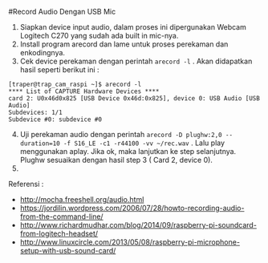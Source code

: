 #Record Audio Dengan USB Mic
1. Siapkan device input audio, dalam proses ini dipergunakan Webcam Logitech C270 yang sudah ada built in mic-nya.
2. Install program arecord dan lame untuk proses perekaman dan enkodingnya.
3. Cek device perekaman dengan perintah `arecord -l` . Akan didapatkan hasil seperti berikut ini :

  ```
[traper@trap_cam_raspi ~]$ arecord -l
**** List of CAPTURE Hardware Devices ****
card 2: U0x46d0x825 [USB Device 0x46d:0x825], device 0: USB Audio [USB Audio]
Subdevices: 1/1
Subdevice #0: subdevice #0
  ```

4. Uji perekaman audio dengan perintah `arecord -D plughw:2,0 --duration=10 -f S16_LE -c1 -r44100 -vv ~/rec.wav` . Lalu play menggunakan aplay. Jika ok, maka lanjutkan ke step selanjutnya. Plughw sesuaikan dengan hasil step 3 ( Card 2, device 0).
5. 

Referensi :
- http://mocha.freeshell.org/audio.html
- https://jordilin.wordpress.com/2006/07/28/howto-recording-audio-from-the-command-line/
- http://www.richardmudhar.com/blog/2014/09/raspberry-pi-soundcard-from-logitech-headset/
- http://www.linuxcircle.com/2013/05/08/raspberry-pi-microphone-setup-with-usb-sound-card/
